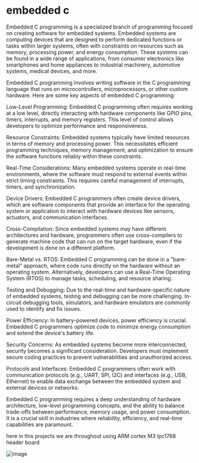 # embedded c 
Embedded C programming is a specialized branch of programming focused on creating software for embedded systems. Embedded systems are computing devices that are designed to perform dedicated functions or tasks within larger systems, often with constraints on resources such as memory, processing power, and energy consumption. These systems can be found in a wide range of applications, from consumer electronics like smartphones and home appliances to industrial machinery, automotive systems, medical devices, and more.

Embedded C programming involves writing software in the C programming language that runs on microcontrollers, microprocessors, or other custom hardware. Here are some key aspects of embedded C programming:

Low-Level Programming: Embedded C programming often requires working at a low level, directly interacting with hardware components like GPIO pins, timers, interrupts, and memory registers. This level of control allows developers to optimize performance and responsiveness.

Resource Constraints: Embedded systems typically have limited resources in terms of memory and processing power. This necessitates efficient programming techniques, memory management, and optimization to ensure the software functions reliably within these constraints.

Real-Time Considerations: Many embedded systems operate in real-time environments, where the software must respond to external events within strict timing constraints. This requires careful management of interrupts, timers, and synchronization.

Device Drivers: Embedded C programmers often create device drivers, which are software components that provide an interface for the operating system or application to interact with hardware devices like sensors, actuators, and communication interfaces.

Cross-Compilation: Since embedded systems may have different architectures and hardware, programmers often use cross-compilers to generate machine code that can run on the target hardware, even if the development is done on a different platform.

Bare-Metal vs. RTOS: Embedded C programming can be done in a "bare-metal" approach, where code runs directly on the hardware without an operating system. Alternatively, developers can use a Real-Time Operating System (RTOS) to manage tasks, scheduling, and resource sharing.

Testing and Debugging: Due to the real-time and hardware-specific nature of embedded systems, testing and debugging can be more challenging. In-circuit debugging tools, simulators, and hardware emulators are commonly used to identify and fix issues.

Power Efficiency: In battery-powered devices, power efficiency is crucial. Embedded C programmers optimize code to minimize energy consumption and extend the device's battery life.

Security Concerns: As embedded systems become more interconnected, security becomes a significant consideration. Developers must implement secure coding practices to prevent vulnerabilities and unauthorized access.

Protocols and Interfaces: Embedded C programmers often work with communication protocols (e.g., UART, SPI, I2C) and interfaces (e.g., USB, Ethernet) to enable data exchange between the embedded system and external devices or networks.

Embedded C programming requires a deep understanding of hardware architecture, low-level programming concepts, and the ability to balance trade-offs between performance, memory usage, and power consumption. It is a crucial skill in industries where reliability, efficiency, and real-time capabilities are paramount.

here in this projects we are throughout using ARM cortex M3 lpc1768 header board

![image](https://github.com/ALINRAJR/Embedded_C-starting/assets/85385547/278db029-6f35-4ea4-897e-90365f221eee)
